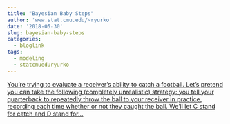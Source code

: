 ```yaml
---
title: "Bayesian Baby Steps"
author: 'www.stat.cmu.edu/~ryurko'
date: '2018-05-30'
slug: bayesian-baby-steps
categories:
  - bloglink
tags:
  - modeling
  - statcmueduryurko
---
```


[You’re trying to evaluate a receiver’s ability to catch a football. Let’s pretend you can take the following (completely unrealistic) strategy: you tell your quarterback to repeatedly throw the ball to your receiver in practice, recording each time whether or not they caught the ball. We’ll let C stand for catch and D stand for...<click to read more>](http://www.stat.cmu.edu/~ryurko/post/bayesian-baby-steps-intro/)

